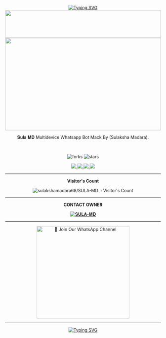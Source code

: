 <div align="center">

 <p align="center">
<a href="https://git.io/typing-svg"><img src="https://readme-typing-svg.demolab.com?font=Rubik+Dirt&size=65&pause=1000&color=F72C3F&background=FF20A500&center=true&vCenter=true&width=1000&height=150&lines=𝐒𝐔𝐋𝐀-𝐌𝐃" alt="Typing SVG" /></a>


 <img src="https://i.imgur.com/dBaSKWF.gif" height="90" width="100%">
 <br>
 
<img src="https://i.ibb.co/4g2tYcsx/1387.jpg" height="300" width="100%">

<br>

𝐒𝐮𝐥𝐚 𝐌𝐃 Multidevice Whatsapp Bot Mack By (Sulaksha Madara).

<br>

![forks](https://img.shields.io/github/forks/sulaksha449/SULA-MD?label=Forks&style=social)            ![stars](https://img.shields.io/github/stars/sulaksha449/SULA-MD?style=social)

<p align="center">
  <a href="https://github.com/sulaksha449/SULA-MD">
    <img src="https://img.shields.io/github/repo-size/sulaksha449/SULA-MD?color=purple&label=Repo%20Size&style=plastic">

  </a>
  <a href="https://github.com/sulaksha449/SULA-MD">
    <img src="https://img.shields.io/github/license/sulaksha449/SULA-MD?color=purple&label=License&style=plastic">

  </a>
  <a href="https://github.com/sulaksha449/SULA-MD">
    <img src="https://img.shields.io/github/languages/top/sulaksha449/SULA-MD?color=purple&label=Javascript&style=plastic">

  </a>
  <a href="https://github.com/sulaksha449/SULA-MD">
    <img src="https://img.shields.io/static/v1?label=Author&message=Sulaksha%20Madara&color=purple&style=plastic">

  </a>
  </p>
 <hr>
 
 <b>Visitor's Count</b>

 <p align="center"><img src="https://profile-counter.glitch.me/{SULA-MD}/count.svg" alt="sulakshamadara68/SULA-MD :: Visitor's Count" old_src="https://profile-counter.glitch.me/{sulakshamadara68/SULA-MD}/count.svg" /></p>

<hr>
<b>CONTACT OWNER</b>

[![𝐒𝐔𝐋𝐀-𝐌𝐃](https://telegra.ph/file/99460844d012cad1b7ee4.jpg)](https://wa.me/+94760663483)

<hr>

<a href="https://whatsapp.com/channel/0029VakXjl80rGiFkl4nR62Z"><img src="https://img.shields.io/badge/%E2%9D%A4%EF%B8%8F%E2%80%8D%20Join%20Our%20WhatsApp%20Channel%F0%9F%91%A8%E2%80%8D%F0%9F%92%BB-green" alt="📎 Join Our WhatsApp Channel" width="300"></a>

<hr>

 </p>
    <p align="center">
<a href="https://git.io/typing-svg"><img src="https://readme-typing-svg.demolab.com?font=EB+Garamond&weight=800&size=28&duration=4000&pause=1000&random=false&width=435&lines=WELCOME+TO+𝐒𝐔𝐋𝐀-𝐌𝐃" alt="Typing SVG" /></a>

